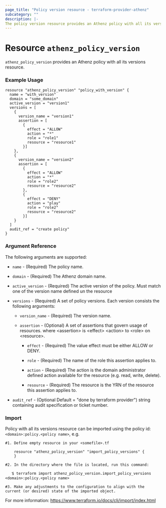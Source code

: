 ```yaml
---
page_title: "Policy version resource - terraform-provider-athenz"
subcategory: ""
description: |-
The policy version resource provides an Athenz policy with all its versions resource.
---
```


# Resource `athenz_policy_version`

`athenz_policy_version` provides an Athenz policy with all its versions resource.

### Example Usage

```hcl
resource "athenz_policy_version" "policy_with_version" {
  name = "with_version"
  domain = "some_domain"
  active_version = "version1"
  versions = [
    {
      version_name = "version1"
      assertion = [
        {
          effect = "ALLOW"
          action = "*"
          role = "role1"
          resource = "resource1"
        }]
    },
    {
      version_name = "version2"
      assertion = [
        {
          effect = "ALLOW"
          action = "*"
          role = "role2"
          resource = "resource2"
        },
        {
          effect = "DENY"
          action = "play"
          role = "role2"
          resource = "resource2"
        }]
    }
  ]
  audit_ref = "create policy"
}
```

### Argument Reference

The following arguments are supported:

- `name` - (Required) The policy name.

- `domain` - (Required) The Athenz domain name.

- `active_version` - (Required) The active version of the policy. Must match one of the version name defined un the resource

- `versions` - (Required) A set of policy versions. Each version consists the following arguments:

    - `version_name` - (Required) The version name.

    - `assertion` - (Optional) A set of assertions that govern usage of resources. where <assertion\> is <effect\> <action\> to <role\> on <resource\>.

        - `effect` - (Required) The value effect must be either ALLOW or DENY.

        - `role` - (Required) The name of the role this assertion applies to.

        - `action` - (Required) The action is the domain administrator defined action available for the resource (e.g. read, write, delete).

        - `resource` - (Required) The resource is the YRN of the resource this assertion applies to.


- `audit_ref` - (Optional Default = "done by terraform provider")  string containing audit specification or ticket number.


### Import
Policy with all its versions resource can be imported using the policy id: `<domain>:policy.<policy name>`, e.g.

```hcl
#1. Define empty resource in your <somefile>.tf

    resource "athenz_policy_version" "import_policy_versions" {
    }

#2. In the directory where the file is located, run this command:

   ֿ$ terraform import athenz_policy_version.import_policy_versions <domain>:policy.<policy name>

#3. Make any adjustments to the configuration to align with the current (or desired) state of the imported object.
```
For more information: https://www.terraform.io/docs/cli/import/index.html